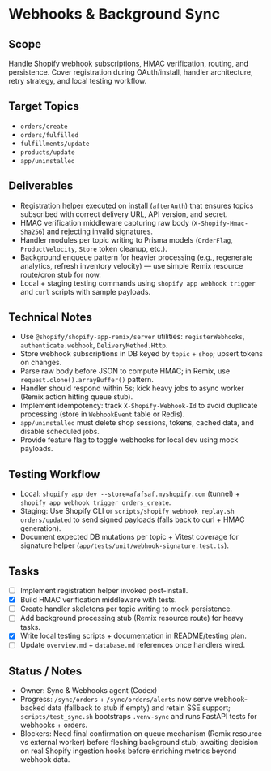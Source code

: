 # Webhooks & Background Sync

## Scope
Handle Shopify webhook subscriptions, HMAC verification, routing, and persistence. Cover registration during OAuth/install, handler architecture, retry strategy, and local testing workflow.

## Target Topics
- `orders/create`
- `orders/fulfilled`
- `fulfillments/update`
- `products/update`
- `app/uninstalled`

## Deliverables
- Registration helper executed on install (`afterAuth`) that ensures topics subscribed with correct delivery URL, API version, and secret.
- HMAC verification middleware capturing raw body (`X-Shopify-Hmac-Sha256`) and rejecting invalid signatures.
- Handler modules per topic writing to Prisma models (`OrderFlag`, `ProductVelocity`, `Store` token cleanup, etc.).
- Background enqueue pattern for heavier processing (e.g., regenerate analytics, refresh inventory velocity) — use simple Remix resource route/cron stub for now.
- Local + staging testing commands using `shopify app webhook trigger` and `curl` scripts with sample payloads.

## Technical Notes
- Use `@shopify/shopify-app-remix/server` utilities: `registerWebhooks`, `authenticate.webhook`, `DeliveryMethod.Http`.
- Store webhook subscriptions in DB keyed by `topic` + `shop`; upsert tokens on changes.
- Parse raw body before JSON to compute HMAC; in Remix, use `request.clone().arrayBuffer()` pattern.
- Handler should respond within 5s; kick heavy jobs to async worker (Remix action hitting queue stub).
- Implement idempotency: track `X-Shopify-Webhook-Id` to avoid duplicate processing (store in `WebhookEvent` table or Redis).
- `app/uninstalled` must delete shop sessions, tokens, cached data, and disable scheduled jobs.
- Provide feature flag to toggle webhooks for local dev using mock payloads.

## Testing Workflow
- Local: `shopify app dev --store=afafsaf.myshopify.com` (tunnel) + `shopify app webhook trigger orders_create`.
- Staging: Use Shopify CLI or `scripts/shopify_webhook_replay.sh orders/updated` to send signed payloads (falls back to curl + HMAC generation).
- Document expected DB mutations per topic + Vitest coverage for signature helper (`app/tests/unit/webhook-signature.test.ts`).

## Tasks
- [ ] Implement registration helper invoked post-install.
- [x] Build HMAC verification middleware with tests.
- [ ] Create handler skeletons per topic writing to mock persistence.
- [ ] Add background processing stub (Remix resource route) for heavy tasks.
- [x] Write local testing scripts + documentation in README/testing plan.
- [ ] Update `overview.md` + `database.md` references once handlers wired.

## Status / Notes
- Owner: Sync & Webhooks agent (Codex)
- Progress: `/sync/orders` + `/sync/orders/alerts` now serve webhook-backed data (fallback to stub if empty) and retain SSE support; `scripts/test_sync.sh` bootstraps `.venv-sync` and runs FastAPI tests for webhooks + orders.
- Blockers: Need final confirmation on queue mechanism (Remix resource vs external worker) before fleshing background stub; awaiting decision on real Shopify ingestion hooks before enriching metrics beyond webhook data.
